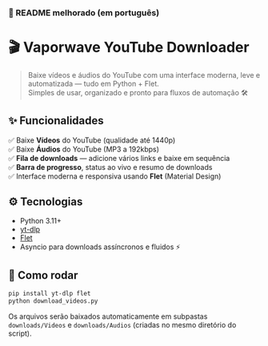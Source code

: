 ### 📝 README melhorado (em português)

# 🎬 Vaporwave YouTube Downloader

> Baixe vídeos e áudios do YouTube com uma interface moderna, leve e automatizada — tudo em Python + Flet.  
> Simples de usar, organizado e pronto para fluxos de automação 🛠️

## ✨ Funcionalidades

✅ Baixe **Vídeos** do YouTube (qualidade até 1440p)  
✅ Baixe **Áudios** do YouTube (MP3 a 192kbps)  
✅ **Fila de downloads** — adicione vários links e baixe em sequência  
✅ **Barra de progresso**, status ao vivo e resumo de downloads  
✅ Interface moderna e responsiva usando **Flet** (Material Design)

## ⚙️ Tecnologias

- Python 3.11+
- [yt-dlp](https://github.com/yt-dlp/yt-dlp)
- [Flet](https://flet.dev/)
- Asyncio para downloads assíncronos e fluidos ⚡

## 🚀 Como rodar

```bash
pip install yt-dlp flet
python download_videos.py
```

Os arquivos serão baixados automaticamente em subpastas `downloads/Videos` e `downloads/Audios` (criadas no mesmo diretório do script).
